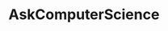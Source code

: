 ---
title: AskComputerScience
crosslinks:
- programming
- cscareerquestions
- learnprogramming
- techsupport
- compsci
- xkcd
- TOR
- report
- AskEngineers
- spam
- AskReddit
- philosophy
- autotldr
- AMAAggregator
- suggestapc
- ComputerEngineering
- learnjava
- FullMovieGifs
- crypto
- cscareerquestionsEU
---